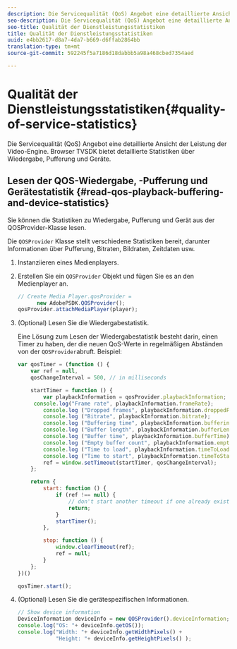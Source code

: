 ```yaml
---
description: Die Servicequalität (QoS) Angebot eine detaillierte Ansicht der Leistung der Video-Engine. Browser TVSDK bietet detaillierte Statistiken über Wiedergabe, Pufferung und Geräte.
seo-description: Die Servicequalität (QoS) Angebot eine detaillierte Ansicht der Leistung der Video-Engine. Browser TVSDK bietet detaillierte Statistiken über Wiedergabe, Pufferung und Geräte.
seo-title: Qualität der Dienstleistungsstatistiken
title: Qualität der Dienstleistungsstatistiken
uuid: e4bb2617-d8a7-4da7-b669-d6ffab2864bb
translation-type: tm+mt
source-git-commit: 592245f5a7186d18dabbb5a98a468cbed7354aed

---
```



# Qualität der Dienstleistungsstatistiken{#quality-of-service-statistics}

Die Servicequalität (QoS) Angebot eine detaillierte Ansicht der Leistung der Video-Engine. Browser TVSDK bietet detaillierte Statistiken über Wiedergabe, Pufferung und Geräte.

## Lesen der QOS-Wiedergabe, -Pufferung und Gerätestatistik {#read-qos-playback-buffering-and-device-statistics}

Sie können die Statistiken zu Wiedergabe, Pufferung und Gerät aus der QOSProvider-Klasse lesen.

Die `QOSProvider` Klasse stellt verschiedene Statistiken bereit, darunter Informationen über Pufferung, Bitraten, Bildraten, Zeitdaten usw.

1. Instanziieren eines Medienplayers.
1. Erstellen Sie ein `QOSProvider` Objekt und fügen Sie es an den Medienplayer an.

   ```js
   // Create Media Player.qosProvider =  
         new AdobePSDK.QOSProvider(); 
   qosProvider.attachMediaPlayer(player);
   ```

1. (Optional) Lesen Sie die Wiedergabestatistik.

   Eine Lösung zum Lesen der Wiedergabestatistik besteht darin, einen Timer zu haben, der die neuen QoS-Werte in regelmäßigen Abständen von der `QOSProvider`abruft. Beispiel:

   ```js
   var qosTimer = (function () { 
       var ref = null, 
       qosChangeInterval = 500, // in milliseconds 
   
       startTimer = function () { 
           var playbackInformation = qosProvider.playbackInformation; 
        console.log("Frame rate", playbackInformation.frameRate); 
           console.log ("Dropped frames", playbackInformation.droppedFrameCount); 
           console.log ("Bitrate", playbackInformation.bitrate); 
           console.log ("Buffering time", playbackInformation.bufferingTime); 
           console.log ("Buffer length", playbackInformation.bufferLength); 
           console.log ("Buffer time", playbackInformation.bufferTime); 
           console.log ("Empty buffer count", playbackInformation.emptyBufferCount); 
           console.log ("Time to load", playbackInformation.timeToLoad); 
           console.log ("Time to start", playbackInformation.timeToStart); 
           ref = window.setTimeout(startTimer, qosChangeInterval); 
       }; 
   
       return { 
           start: function () { 
               if (ref !== null) { 
                   // don't start another timeout if one already exists. 
                   return; 
               } 
               startTimer(); 
           }, 
   
           stop: function () { 
               window.clearTimeout(ref); 
               ref = null; 
           } 
       };  
   })() 
   
   qosTimer.start(); 
   ```

1. (Optional) Lesen Sie die gerätespezifischen Informationen.

   ```js
   // Show device information 
   DeviceInformation deviceInfo = new QOSProvider().deviceInformation; 
   console.log("OS: "+ deviceInfo.getOS()); 
   console.log("Width: "+ deviceInfo.getWidthPixels() +  
               "Height: "+ deviceInfo.getHeightPixels() );
   ```
